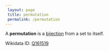```yaml
---
 layout: page
 title: permutation
 permalink: /permutation
---
```

A **permutation** is a [bijection](https://defsmath.github.io/DefsMath/bijective) from a set to itself.

Wikidata ID: [Q161519](https://www.wikidata.org/wiki/Q161519)